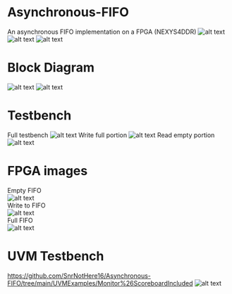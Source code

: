 # Asynchronous-FIFO
An asynchronous FIFO implementation on a FPGA (NEXYS4DDR) 
![alt text](https://github.com/SnrNotHere16/Asynchronous-FIFO/blob/main/Images/Title.PNG)
![alt text](https://github.com/SnrNotHere16/Asynchronous-FIFO/blob/main/Images/210255.jpg)
![alt text](https://github.com/SnrNotHere16/Asynchronous-FIFO/blob/main/Images/IOList.PNG)
# Block Diagram 
![alt text](https://github.com/SnrNotHere16/Asynchronous-FIFO/blob/main/Images/FIFOStyle1.PNG)
![alt text](https://github.com/SnrNotHere16/Asynchronous-FIFO/blob/main/Images/AsyncFIFOBlock.jpg)
# Testbench 
Full testbench 
![alt text](https://github.com/SnrNotHere16/Asynchronous-FIFO/blob/main/Images/FullTestbench.PNG)
Write full portion 
![alt text](https://github.com/SnrNotHere16/Asynchronous-FIFO/blob/main/Images/WriteFullTBPortion.PNG)
Read empty portion 
![alt text](https://github.com/SnrNotHere16/Asynchronous-FIFO/blob/main/Images/ReadEmptyTBPortion.PNG)
# FPGA images 
Empty FIFO <br/>
![alt text](https://github.com/SnrNotHere16/Asynchronous-FIFO/blob/main/Images/210257.jpg) <br/>
Write to FIFO <br/>
![alt text](https://github.com/SnrNotHere16/Asynchronous-FIFO/blob/main/Images/210256.jpg) <br/>
Full FIFO <br/>
![alt text](https://github.com/SnrNotHere16/Asynchronous-FIFO/blob/main/Images/210253.jpg)

# UVM Testbench
https://github.com/SnrNotHere16/Asynchronous-FIFO/tree/main/UVMExamples/Monitor%26ScoreboardIncluded
![alt text](https://github.com/SnrNotHere16/Asynchronous-FIFO/blob/main/Images/uvm_test.png)
